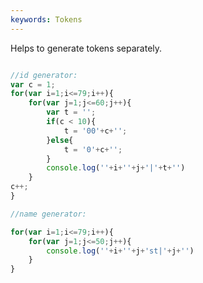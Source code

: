 ```yaml
---
keywords: Tokens
---
```

Helps to generate tokens separately.

```javascript

//id generator:
var c = 1;
for(var i=1;i<=79;i++){
	for(var j=1;j<=60;j++){
		var t = '';
		if(c < 10){
			t = '00'+c+'';
		}else{
			t = '0'+c+'';
		}
		console.log(''+i+''+j+'|'+t+'')
	}
c++;	
}

//name generator:

for(var i=1;i<=79;i++){
	for(var j=1;j<=50;j++){
		console.log(''+i+''+j+'st|'+j+'')
	}	
}


```